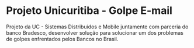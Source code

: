 # Projeto Unicuritiba - Golpe E-mail
Projeto da UC - Sistemas Distribuídos e Mobile juntamente com parceria do banco Bradesco, desenvolver solução para solucionar um dos problemas de golpes enfrentados pelos Bancos no Brasil.
